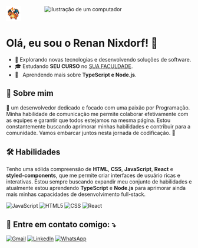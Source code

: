 <img src="/img/assets/charizard.gif" width="40px">
<img src="https://raw.githubusercontent.com/MicaelliMedeiros/micaellimedeiros/master/image/computer-illustration.png" alt="ilustração de um computador" min-width="400px" max-width="400px" width="400px" align="right">
  
# Olá, eu sou o Renan Nixdorf! 👋

- 🤔 Explorando novas tecnologias e desenvolvendo soluções de software.
- 🎓 Estudando **SEU CURSO** no <a href="link da sua faculdade">SUA FACULDADE</a>.
- 🌱 &nbsp; Aprendendo mais sobre **TypeScript e Node.js**.

## 🚀 Sobre mim
👋 um desenvolvedor dedicado e focado com uma paixão por Programação. Minha habilidade de comunicação me permite colaborar efetivamente com as equipes e garantir que todos estejamos na mesma página. Estou constantemente buscando aprimorar minhas habilidades e contribuir para a comunidade. Vamos embarcar juntos nesta jornada de codificação. 🚀

## 🛠 Habilidades
Tenho uma sólida compreensão de **HTML**, **CSS**, **JavaScript**, **React** e **styled-components**, que me permite criar interfaces de usuário ricas e interativas. Estou sempre buscando expandir meu conjunto de habilidades e atualmente estou aprendendo **TypeScript** e **Node.js** para aprimorar ainda mais minhas capacidades de desenvolvimento full-stack.

![JavaScript](https://img.shields.io/badge/-JavaScript-333333?style=flat&logo=javascript)
![HTML5](https://img.shields.io/badge/-HTML5-333333?style=flat&logo=HTML5)
![CSS](https://img.shields.io/badge/-CSS-333333?style=flat&logo=CSS3&logoColor=1572B6)
![React](https://img.shields.io/badge/-React-333333?style=flat&logo=react)

## 💌 Entre em contato comigo: ⤵️

<p align="left">
  <a href="#" title="Gmail">
  <img src="https://img.shields.io/badge/-Gmail-FF0000?style=flat-square&labelColor=FF0000&logo=gmail&logoColor=white&link=LINK-DO-SEU-GMAIL" alt="Gmail"/></a>

  <a href="#" title="LinkedIn">
  <img src="https://img.shields.io/badge/-Linkedin-0e76a8?style=flat-square&logo=Linkedin&logoColor=white&link=LINK-DO-SEU-LINKEDIN" alt="LinkedIn"/></a>

  <a href="#" title="WhatsApp">
  <img src="https://img.shields.io/badge/-WhatsApp-25d366?style=flat-square&labelColor=25d366&logo=whatsapp&logoColor=white&link=API-DO-SEU-WHATSAPP" alt="WhatsApp"/></a>
</p>
